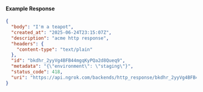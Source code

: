 <!-- Code generated for API Clients. DO NOT EDIT. -->

#### Example Response

```json
{
  "body": "I'm a teapot",
  "created_at": "2025-06-24T23:15:07Z",
  "description": "acme http response",
  "headers": {
    "content-type": "text/plain"
  },
  "id": "bkdhr_2yyVg4BFB44mgqKyPQa2d8Queq9",
  "metadata": "{\"environment\": \"staging\"}",
  "status_code": 418,
  "uri": "https://api.ngrok.com/backends/http_response/bkdhr_2yyVg4BFB44mgqKyPQa2d8Queq9"
}
```
